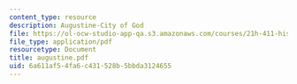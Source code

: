 ```yaml
---
content_type: resource
description: Augustine-City of God
file: https://ol-ocw-studio-app-qa.s3.amazonaws.com/courses/21h-411-history-of-western-thought-500-1300-fall-2004/6a611af54fa6c431528b5bbda3124655_augustine.pdf
file_type: application/pdf
resourcetype: Document
title: augustine.pdf
uid: 6a611af5-4fa6-c431-528b-5bbda3124655
---
```

